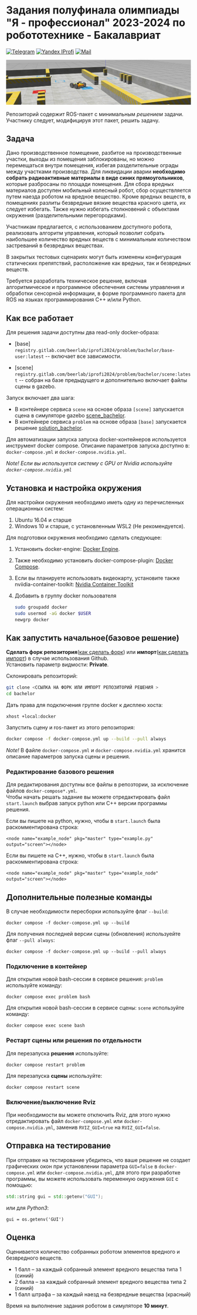 # Задания полуфинала олимпиады "Я - профессионал" 2023-2024 по робототехнике - Бакалавриат
[![Telegram](https://img.shields.io/badge/Telegram-2CA5E0?style=for-the-badge&logo=telegram&logoColor=white)](https://t.me/iprofirobots) [![Yandex IProfi](https://img.shields.io/badge/yandex-%23FF0000.svg?&style=for-the-badge&logo=yandex&logoColor=white)](https://yandex.ru/profi/second_stage) [![Mail](https://custom-icon-badges.demolab.com/badge/-iprofi.robotics@yandex.ru-red?style=for-the-badge&logo=mention&logoColor=white)](mailto:iprofi.robotics@yandex.ru)


![scene pic](docs/figures/scene_view.png)


Репозиторий содержит ROS-пакет с минимальным *решением* задачи. Участнику следует, модифицируя этот пакет, решить задачу.

## Задача

Дано производственное помещение, разбитое на производственные участки, выходы из помещения заблокированы, но можно перемещаться внутри помещения, избегая разделительные ограды между участками производства. Для ликвидации аварии **необходимо собрать радиоактивные материалы в виде синих прямоугольников**, которые разбросаны по площади помещения. Для сбора вредных материалов доступен мобильный колесный робот, сбор осуществляется путем наезда роботом на вредное вещество. Кроме вредных веществ, в помещениях разлиты безвредные вязкие вещества красного цвета, их следует избегать. Также нужно избегать столкновений с объектами окружения (разделительными перегородками).

Участникам предлагается, с использованием доступного робота, реализовать алгоритм управления, который позволит собрать наибольшее количество вредных веществ с минимальным количеством застреваний в безвредных веществах.

В закрытых тестовых сценариях могут быть изменены конфигурация статических препятствий, расположение как вредных, так и безвредных веществ.

Требуется разработать техническое решение, включая алгоритмическое и программное обеспечения системы управления и обработки сенсорной информации, в форме программного пакета для ROS на языках программирования С++ и/или Python.


## Как все работает

Для решения задачи доступны два read-only docker-образа:

- [base] `registry.gitlab.com/beerlab/iprofi2024/problem/bachelor/base-user:latest` -- включает все зависимости.

- [scene] `registry.gitlab.com/beerlab/iprofi2024/problem/bachelor/scene:latest` -- собран на базе предыдущего и дополнительно включает файлы сцены в gazebo.

Запуск включает два шага:
- В контейнере сервиса `scene` на основе образа `[scene]` запускается сцена в симуляторе gazebo [scene_bachelor](https://gitlab.com/beerlab/iprofi2024_dev/problem/bachelor_scene).
- В контейнере сервиса `problem` на основе образа `[base]` запускается решение [solution_bachelor](https://gitlab.com/beerlab/iprofi2024/problem/bachelor).

Для автоматизации запуска запуска docker-контейнеров используется инструмент docker compose. Описание параметров запуска доступно в: `docker-compose.yml` и `docker-compose.nvidia.yml`.

*Note! Если вы используется систему с GPU от Nvidia используйте `docker-compose.nvidia.yml`*


## Установка и настройка окружения

Для настройки окружения необходимо иметь одну из перечисленных операционных систем:
1. Ubuntu 16.04 и старше
2. Windows 10 и старше, с установленным WSL2 (Не рекомендуется).

Для подготовки окружения необходимо сделать следующее:
1. Установить docker-engine: [Docker Engine](https://docs.docker.com/engine/install/ubuntu/).  
2. Также необходимо установить docker-compose-plugin: [Docker Compose](https://docs.docker.com/compose/install/linux/).  
3. Если вы планируете использовать видеокарту, установите также nviidia-container-toolkit: [Nvidia Container Toolkit](https://docs.nvidia.com/datacenter/cloud-native/container-toolkit/install-guide.html)
4. Добавить в группу docker пользователя

    ```bash
    sudo groupadd docker 
    sudo usermod -aG docker $USER 
    newgrp docker
    ```

## Как запустить начальное(базовое решение)
**Сделать форк репозитория**([как сделать форк](https://docs.gitlab.com/ee/user/project/repository/forking_workflow.html)) или **импорт**([как сделать импорт](https://docs.github.com/en/migrations/importing-source-code/using-github-importer/importing-a-repository-with-github-importer)) в случае использования Github.  
Установить параметр видмости: **Private**.  

Склонировать репозиторий:

```bash
git clone <ССЫЛКА НА ФОРК ИЛИ ИМПОРТ РЕПОЗИТОРИЙ РЕШЕНИЯ >
cd bachelor
```

Дать права для подключения группе docker к дисплею хоста:

```
xhost +local:docker
```

Запустить сцену и ros-пакет из этого репозитория:

```bash
docker compose -f docker-compose.yml up --build --pull always
```
*Note!* В файле `docker-compose.yml` и `docker-compose.nvidia.yml` хранится описание параметров запуска сцены и решения.

### Редактирование базового решения
Для редактирования доступны все файлы в репозтории, за исключение файлов `docker-compose*.yml`.  
Чтобы начать решать задание вы можете отредактировать файл `start.launch` выбрав запуск python или C++ версии программы решения. 

Если вы пишете на python, нужно, чтобы в `start.launch` была раскомментирована строка: 

    <node name="example_node" pkg="master" type="example.py" output="screen"></node>

Если вы пишете на C++, нужно, чтобы в `start.launch` была раскомментирована строка: 

    <node name="example_node" pkg="master" type="example_node" output="screen"></node>

## Дополнительные полезные команды

В случае необходимости пересборки используйте флаг `--build`:

    docker compose -f docker-compose.yml up --build

Для получения последней версии сцены (обновления) используейте флаг `--pull always`:

    docker compose -f docker-compose.yml up --build --pull always

### Подключение в контейнер

Для открытия новой bash-сессии в сервисе решения: `problem` используйте команду:

    docker compose exec problem bash

Для открытия новой bash-сессии в сервисе сцены: `scene` используйте команду:

    docker compose exec scene bash

### Рестарт сцены или решения по отдельности
Для перезапуска **решения** используйте:

    docker compose restart problem

Для перезапуска **сцены** используйте:

    docker compose restart scene

###  Включение/выключение Rviz

При необходимости вы можете отключить Rviz, для этого нужно отредактировать файл `docker-compose.yml` или `docker-compose.nvidia.yml`, заменив `RVIZ_GUI=true` на `RVIZ_GUI=false`.

## Отправка на тестирование
При отправке на тестирование убедитесь, что ваше решение не создает графических окон при установлении параметра `GUI=false` в `docker-compose.yml` или `docker-compose.nvidia.yml`, для этого при разработке программы, вы можете использовать переменную окружения `GUI` с помощью: 
```c++
std::string gui = std::getenv("GUI");
```
или для _Python3_:
```python3
gui = os.getenv('GUI')
```

## Оценка

Оценивается количество собранных роботом элементов вредного и безвредного веществ.

- 1 балл – за каждый собранный элемент вредного вещества типа 1 (синий)
- 2 балла – за каждый собранный элемент вредного вещества типа 2 (синий)
- 1 балл штрафа – за каждый наезд на безвредные вещества (красный)

Время на выполнение задания роботом в симуляторе **10 минут**.
